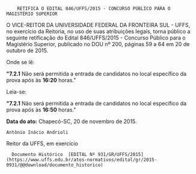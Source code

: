         RETIFICA O EDITAL 846/UFFS/2015 - CONCURSO PÚBLICO PARA O MAGISTÉRIO SUPERIOR  

O VICE-REITOR DA UNIVERSIDADE FEDERAL DA FRONTEIRA SUL - UFFS, no exercício da Reitoria, no uso de suas atribuições legais, torna público a seguinte retificação do Edital 846/UFFS/2015 - Concurso Público para o Magistério Superior, publicado no DOU nº 200, páginas 59 a 64 em 20 de outubro de 2015.

 Onde se lê:

 **"7.2.1** Não será permitida a entrada de candidatos no local específico da prova após às **16:20** horas."

 Leia-se:

 **"7.2.1** Não será permitida a entrada de candidatos no local específico da prova após às **16:50** horas."

  

   **Data do ato:** Chapecó-SC, 20 de novembro de 2015.   
 

    Antônio Inácio Andrioli   
 Reitor da UFFS, em exercício 

      Documento Histórico  [EDITAL Nº 931/GR/UFFS/2015](https://www.uffs.edu.br/atos-normativos/edital/gr/2015-0931/@@download/documento_historico)     
      